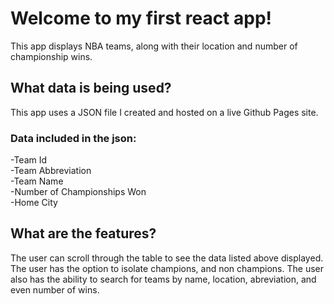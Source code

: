 # Welcome to my first react app!

This app displays NBA teams, along with their location and number of championship wins.

## What data is being used?
This app uses a JSON file I created and hosted on a live Github Pages site.

### Data included in the json:

-Team Id</br>
-Team Abbreviation</br>
-Team Name</br>
-Number of Championships Won</br>
-Home City
## What are the features?
The user can scroll through the table to see the data listed above displayed. The user has the option to isolate champions, and non champions. The user also has the ability to search for teams by name, location, abreviation, and even number of wins.
